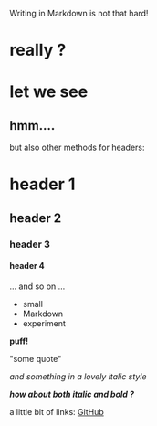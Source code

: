 Writing in Markdown is not that hard!
# really ?
let we see
=======
hmm....
------
but also other methods for headers:
# header 1
## header 2
### header 3
#### header 4

... and so on ...

* small
* Markdown
* experiment

**puff!**

"some quote"

_and something in a lovely italic style_

**_how about both italic and bold ?_**

a little bit of links: [GitHub](https://github.com/)

